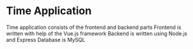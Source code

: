 # Time Application

Time application consists of the frontend and backend parts
Frontend is written with help of the Vue.js framework
Backend is written using Node.js and Express
Database is MySQL